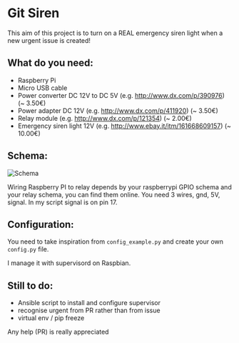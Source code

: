 # Git Siren

This aim of this project is to turn on a REAL emergency siren light when a new urgent issue is created!

## What do you need:
- Raspberry Pi
- Micro USB cable
- Power converter DC 12V to DC 5V (e.g. http://www.dx.com/p/390976) (~ 3.50€)
- Power adapter DC 12V (e.g. http://www.dx.com/p/411920) (~ 3.50€)
- Relay module (e.g. http://www.dx.com/p/121354) (~ 2.00€)
- Emergency siren light 12V (e.g. http://www.ebay.it/itm/161668609157) (~ 10.00€)

## Schema:
![Schema](http://i.imgur.com/riv5JDl.png)

Wiring Raspberry PI to relay depends by your raspberrypi GPIO schema and your relay schema, you can find them online.
You need 3 wires, gnd, 5V, signal.
In my script signal is on pin 17.

## Configuration:
You need to take inspiration from `config_example.py` and create your own `config.py` file.

I manage it with supervisord on Raspbian.

## Still to do:
- Ansible script to install and configure supervisor
- recognise urgent from PR rather than from issue
- virtual env / pip freeze

Any help (PR) is really appreciated

